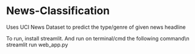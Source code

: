 # News-Classification
Uses UCI News Dataset to predict the type/genre of given news headline

To run, install streamlit.
And run on terminal/cmd the following command\n
streamlit run web_app.py
